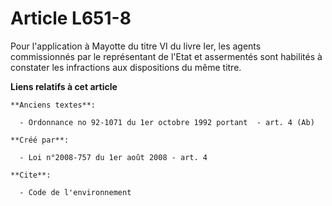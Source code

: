# Article L651-8

Pour l'application à Mayotte du titre VI du livre Ier, les agents commissionnés par le représentant de l'Etat et assermentés
sont habilités à constater les infractions aux dispositions du même titre.

**Liens relatifs à cet article**

	**Anciens textes**:

	  - Ordonnance no 92-1071 du 1er octobre 1992 portant  - art. 4 (Ab)

	**Créé par**:

	  - Loi n°2008-757 du 1er août 2008 - art. 4

	**Cite**:

	  - Code de l'environnement
